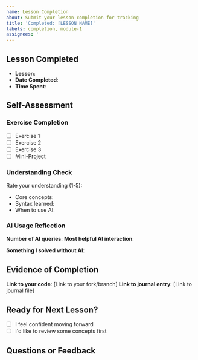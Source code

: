 ```yaml
---
name: Lesson Completion
about: Submit your lesson completion for tracking
title: 'Completed: [LESSON NAME]'
labels: completion, module-1
assignees: ''
---
```


## Lesson Completed
- **Lesson**: 
- **Date Completed**: 
- **Time Spent**: 

## Self-Assessment

### Exercise Completion
- [ ] Exercise 1
- [ ] Exercise 2  
- [ ] Exercise 3
- [ ] Mini-Project

### Understanding Check
Rate your understanding (1-5):
- Core concepts: 
- Syntax learned: 
- When to use AI: 

### AI Usage Reflection
**Number of AI queries**: 
**Most helpful AI interaction**:


**Something I solved without AI**:


## Evidence of Completion

**Link to your code**: [Link to your fork/branch]
**Link to journal entry**: [Link to journal file]

## Ready for Next Lesson?
- [ ] I feel confident moving forward
- [ ] I'd like to review some concepts first

## Questions or Feedback

